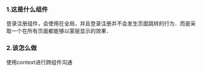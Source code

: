 ### 1.这是什么组件

登录注册组件，会使用在全局，并且登录注册并不会发生页面跳转的行为．而是采取一个在所有页面都能够以蒙层显示的效果．


### 2.该怎么做

使用context进行跨组件沟通